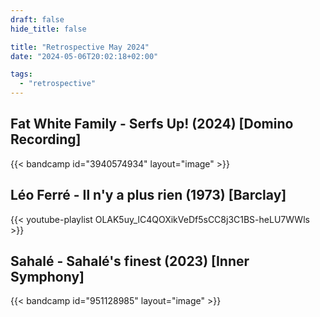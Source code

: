 ```yaml
---
draft: false
hide_title: false

title: "Retrospective May 2024"
date: "2024-05-06T20:02:18+02:00"

tags:
  - "retrospective"
---
```


##  Fat White Family - Serfs Up! (2024) [Domino Recording]

{{< bandcamp id="3940574934" layout="image" >}}

## Léo Ferré - Il n'y a plus rien (1973) [Barclay]

{{< youtube-playlist OLAK5uy_lC4QOXikVeDf5sCC8j3C1BS-heLU7WWls >}}

## Sahalé - Sahalé's finest (2023) [Inner Symphony]

{{< bandcamp id="951128985" layout="image" >}}
